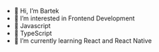 - 👋 Hi, I’m Bartek
- 👀 I’m interested in Frontend Development
- :gem: Javascript
- :gem: TypeScript
- 🌱 I’m currently learning React and React Native
